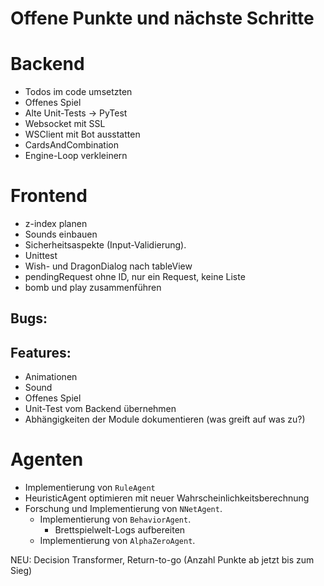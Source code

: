 # Offene Punkte und nächste Schritte

# Backend

* Todos im code umsetzten
* Offenes Spiel
* Alte Unit-Tests -> PyTest
* Websocket mit SSL
* WSClient mit Bot ausstatten
* CardsAndCombination
* Engine-Loop verkleinern

# Frontend
* z-index planen
* Sounds einbauen
* Sicherheitsaspekte (Input-Validierung).
* Unittest
* Wish- und DragonDialog nach tableView
* pendingRequest ohne ID, nur ein Request, keine Liste
* bomb und play zusammenführen

## Bugs:

## Features:
* Animationen
* Sound
* Offenes Spiel
* Unit-Test vom Backend übernehmen
* Abhängigkeiten der Module dokumentieren (was greift auf was zu?)

# Agenten
*   Implementierung von `RuleAgent`
*   HeuristicAgent optimieren mit neuer Wahrscheinlichkeitsberechnung 
*   Forschung und Implementierung von `NNetAgent`.
    *   Implementierung von `BehaviorAgent`.
        *   Brettspielwelt-Logs aufbereiten
    *   Implementierung von `AlphaZeroAgent`.

NEU: Decision Transformer, Return-to-go (Anzahl Punkte ab jetzt bis zum Sieg)
